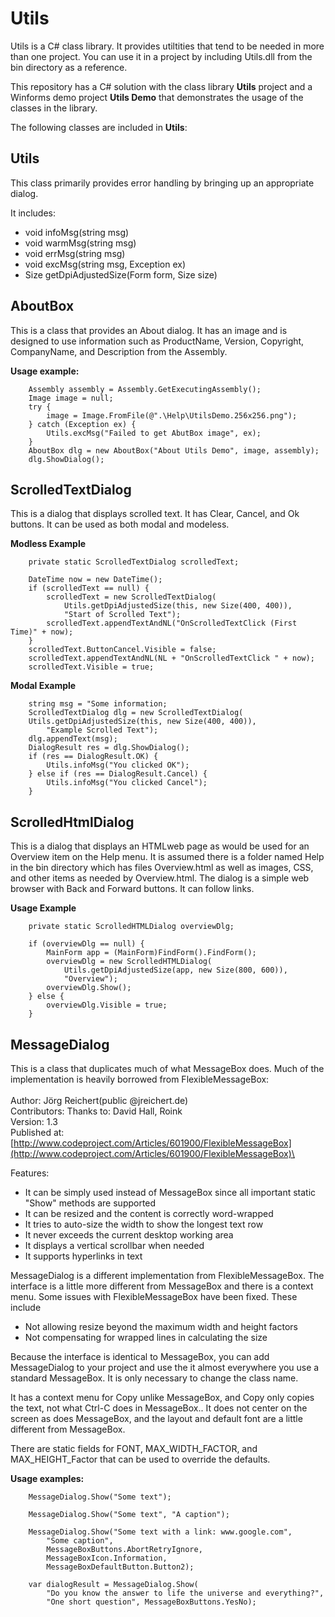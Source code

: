 # Utils

Utils is a C\# class library. It provides utiltities that tend to be needed in more than one project. You can use it in a project by including Utils.dll from the bin directory as a reference.

This repository has a C# solution with the class library **Utils** project and a Winforms demo project **Utils Demo** that demonstrates the usage of the classes in the library.

The following classes are included in **Utils**:

## Utils

This class primarily provides error handling by bringing up an appropriate dialog.

It includes:

-   void infoMsg(string msg)
-   void warmMsg(string msg)
-   void errMsg(string msg)
-   void excMsg(string msg, Exception ex)
-   Size getDpiAdjustedSize(Form form, Size size)

## AboutBox

This is a class that provides an About dialog. It has an image and is
designed to use information such as ProductName, Version, Copyright, CompanyName, and Description from the Assembly.

**Usage example:**

        Assembly assembly = Assembly.GetExecutingAssembly();
        Image image = null; 
        try { 
            image = Image.FromFile(@".\Help\UtilsDemo.256x256.png");
        } catch (Exception ex) { 
            Utils.excMsg("Failed to get AbutBox image", ex);
        }
        AboutBox dlg = new AboutBox("About Utils Demo", image, assembly);  
        dlg.ShowDialog();

## ScrolledTextDialog

This is a dialog that displays scrolled text. It has Clear, Cancel, and
Ok buttons. It can be used as both modal and modeless.

**Modless Example**

        private static ScrolledTextDialog scrolledText;

        DateTime now = new DateTime();
        if (scrolledText == null) {
            scrolledText = new ScrolledTextDialog(
                Utils.getDpiAdjustedSize(this, new Size(400, 400)),
                "Start of Scrolled Text");
            scrolledText.appendTextAndNL("OnScrolledTextClick (First Time)" + now);
        }
        scrolledText.ButtonCancel.Visible = false;
        scrolledText.appendTextAndNL(NL + "OnScrolledTextClick " + now);
        scrolledText.Visible = true; 

**Modal Example**

        string msg = "Some information;
        ScrolledTextDialog dlg = new ScrolledTextDialog(
        Utils.getDpiAdjustedSize(this, new Size(400, 400)),
            "Example Scrolled Text");
        dlg.appendText(msg);
        DialogResult res = dlg.ShowDialog();
        if (res == DialogResult.OK) {
            Utils.infoMsg("You clicked OK");
        } else if (res == DialogResult.Cancel) {
            Utils.infoMsg("You clicked Cancel");
        }

## ScrolledHtmlDialog

This is a dialog that displays an HTMLweb page as would be used for an
Overview item on the Help menu. It is assumed there is a folder named
Help in the bin directory which has files Overview.html as well as
images, CSS, and other items as needed by Overview.html. The dialog is a
simple web browser with Back and Forward buttons. It can follow links.

**Usage Example**

        private static ScrolledHTMLDialog overviewDlg;
      
        if (overviewDlg == null) {
            MainForm app = (MainForm)FindForm().FindForm();
            overviewDlg = new ScrolledHTMLDialog(
                Utils.getDpiAdjustedSize(app, new Size(800, 600)),
                "Overview");
            overviewDlg.Show();
        } else {
            overviewDlg.Visible = true;
        }

## MessageDialog

This is a class that duplicates much of what MessageBox does. Much of
the implementation is heavily borrowed from FlexibleMessageBox:\
 \
 Author: Jörg Reichert(public @jreichert.de)\
 Contributors: Thanks to: David Hall, Roink\
 Version: 1.3\
 Published
at: [http://www.codeproject.com/Articles/601900/FlexibleMessageBox](http://www.codeproject.com/Articles/601900/FlexibleMessageBox)\
 
 Features:
 - It can be simply used instead of MessageBox since all important
static "Show" methods are supported
 - It can be resized and the content is correctly word-wrapped
 - It tries to auto-size the width to show the longest text row
 - It never exceeds the current desktop working area
 - It displays a vertical scrollbar when needed
 - It supports hyperlinks in text

MessageDialog is a different implementation from FlexibleMessageBox. The interface is a little more different from MessageBox and there is a context menu. Some issues with FlexibleMessageBox have been fixed. These include 

- Not allowing resize beyond the maximum width and height factors
- Not compensating for wrapped lines in calculating the size 

Because the interface is identical to MessageBox, you can add
MessageDialog to your project and use the it almost everywhere you use a
standard MessageBox. It is only necessary to change the class name.

It has a context menu for Copy unlike MessageBox, and Copy only copies
the text, not what Ctrl-C does in MessageBox.. It does not center on the
screen as does MessageBox, and the layout and default font are a little
different from MessageBox.

There are static fields for FONT, MAX\_WIDTH\_FACTOR, and
MAX\_HEIGHT\_Factor that can be used to override the defaults.

**Usage examples:**

        MessageDialog.Show("Some text");

        MessageDialog.Show("Some text", "A caption");

        MessageDialog.Show("Some text with a link: www.google.com",
            "Some caption",
            MessageBoxButtons.AbortRetryIgnore, 
            MessageBoxIcon.Information, 
            MessageBoxDefaultButton.Button2);

        var dialogResult = MessageDialog.Show(
            "Do you know the answer to life the universe and everything?",
            "One short question", MessageBoxButtons.YesNo);
